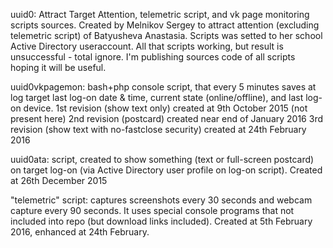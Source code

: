 uuid0: Attract Target Attention, telemetric script, and vk page monitoring scripts sources.
Created by Melnikov Sergey to attract attention (excluding telemetric script) of Batyusheva Anastasia.
Scripts was setted to her school Active Directory useraccount.
All that scripts working, but result is unsuccessful - total ignore.
I'm publishing sources code of all scripts hoping it will be useful.


uuid0vkpagemon: bash+php console script, that every 5 minutes saves at log target last log-on date & time, current state (online/offline), and last log-on device.
1st revision (show text only) created at 9th October 2015 (not present here)
2nd revision (postcard) created near end of January 2016
3rd revision (show text with no-fastclose security) created at 24th February 2016

uuid0ata: script, created to show something (text or full-screen postcard) on target log-on (via Active Directory user profile on log-on script).
Created at 26th December 2015

"telemetric" script: captures screenshots every 30 seconds and webcam capture every 90 seconds. It uses special console programs that not included into repo (but download links included).
Created at 5th February 2016, enhanced at 24th February.
